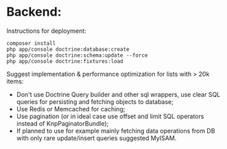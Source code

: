 # Backend:
Instructions for deployment:

```
composer install
php app/console doctrine:database:create
php app/console doctrine:schema:update --force
php app/console doctrine:fixtures:load
```

Suggest implementation & performance optimization for lists with > 20k items:
- Don't use Doctrine Query builder and other sql wrappers, use clear SQL queries for persisting and fetching objects to database;
- Use Redis or Memcached for caching;
- Use pagination (or in ideal case use offset and limit SQL operators instead of KnpPaginatorBundle);
- If planned to use for example mainly fetching data operations from DB with only rare update/insert queries suggested MyISAM.